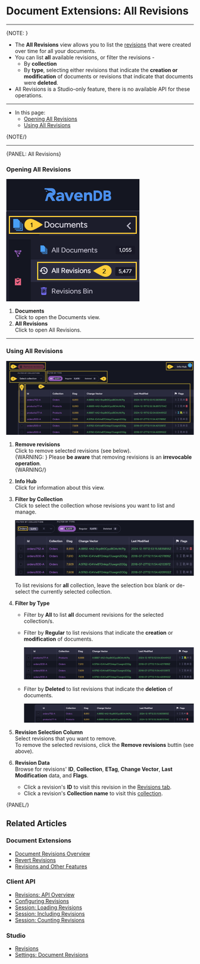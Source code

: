 # Document Extensions: All Revisions
---

{NOTE: }

* The **All Revisions** view allows you to list the 
  [revisions](../../../../studio/database/document-extensions/revisions/revisions) 
  that were created over time for all your documents.  
* You can list **all** available revisions, or filter the revisions -  
   - By **collection**  
   - By **type**, selecting either revisions that indicate the **creation 
     or modification** of documents or revisions that indicate that documents 
     were **deleted**.  
* All Revisions is a Studio-only feature, there is no available API for these operations.  

---

* In this page:
  * [Opening All Revisions](../../../../studio/database/document-extensions/revisions/all-revisions#opening-all-revisions)  
  * [Using All Revisions](../../../../studio/database/document-extensions/revisions/all-revisions#using-all-revisions)  
  
{NOTE/}

---

{PANEL: All Revisions}

### Opening All Revisions

![Open All Revisions](images/revisions/all-revisions_click-to-open-view.png "Open All Revisions")

1. **Documents**  
   Click to open the Documents view.  
2. **All Revisions**  
   Click to open All Revisions.  

---

### Using All Revisions

![All Revisions](images/revisions/all-revisions.png "All Revisions")

1. **Remove revisions**  
   Click to remove selected revisions (see below).  
   {WARNING: }
    Please **be aware** that removing revisions is an **irrevocable operation**.  
   {WARNING/}

2. **Info Hub**  
   Click for information about this view.  
3. **Filter by Collection**  
   Click to select the collection whose revisions you want to list and manage.  

      ![Filter by Collection](images/revisions/all-revisions_select-collection.png "Filter by Collection")

      To list revisions for **all** collection, leave the selection box blank 
      or de-select the currently selected collection.  

4. **Filter by Type**  
    * Filter by **All** to list **all** document revisions for the selected collection/s.  
    * Filter by **Regular** to list revisions that indicate the **creation** or **modification** of documents.  
    
         ![Regular revisions](images/revisions/all-revisions_regular.png "Regular revisions")
      
    * Filter by **Deleted** to list revisions that indicate the **deletion** of documents.  
    
         ![Deleted revisions](images/revisions/all-revisions_deleted.png "Deleted revisions")
      
5. **Revision Selection Column**  
   Select revisions that you want to remove.  
   To remove the selected revisions, click the **Remove revisions** buttin (see above).  
6. **Revision Data**  
   Browse for revisions' **ID**, **Collection**, **ETag**, 
   **Change Vector**, **Last Modification** data, and **Flags**.  
    - Click a revision's **ID** to visit this revision in the 
      [Revisions tab](../../../../studio/database/document-extensions/revisions/revisions).  
    - Click a revision's **Collection name** to visit this 
      [collection](../../../../studio/database/documents/documents-and-collections).  
     
{PANEL/}


## Related Articles

### Document Extensions

* [Document Revisions Overview](../../../../document-extensions/revisions/overview)  
* [Revert Revisions](../../../../document-extensions/revisions/revert-revisions)  
* [Revisions and Other Features](../../../../document-extensions/revisions/revisions-and-other-features)  

### Client API

* [Revisions: API Overview](../../../../document-extensions/revisions/client-api/overview)  
* [Configuring Revisions](../../../../document-extensions/revisions/client-api/operations/configure-revisions)  
* [Session: Loading Revisions](../../../../document-extensions/revisions/client-api/session/loading)  
* [Session: Including Revisions](../../../../document-extensions/revisions/client-api/session/including)  
* [Session: Counting Revisions](../../../../document-extensions/revisions/client-api/session/counting)  

### Studio

* [Revisions](../../../../studio/database/document-extensions/revisions/revisions)  
* [Settings: Document Revisions](../../../../studio/database/settings/document-revisions)  
